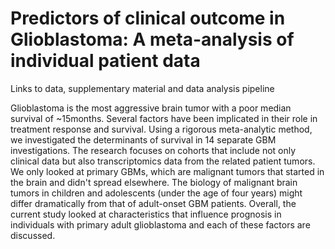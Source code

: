 # **Predictors of clinical outcome in Glioblastoma: A meta-analysis of individual patient data** 
Links to data, supplementary material and data analysis pipeline 

Glioblastoma is the most aggressive brain tumor with a poor median survival of ~15months.  Several factors have been implicated in their role in treatment response and survival. Using a rigorous meta-analytic method, we investigated the determinants of survival in 14 separate GBM investigations. The research focuses on cohorts that include not only clinical data but also transcriptomics data from the related patient tumors. We only looked at primary GBMs, which are malignant tumors that started in the brain and didn't spread elsewhere. The biology of malignant brain tumors in children and adolescents (under the age of four years) might differ dramatically from that of adult-onset GBM patients. Overall, the current study looked at characteristics that influence prognosis in individuals with primary adult glioblastoma and each of these factors are discussed. 
